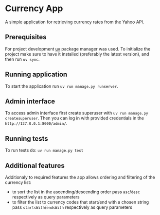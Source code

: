 # Currency App
A simple application for retrieving currency rates from the Yahoo API.

## Prerequisites
For project development [uv](https://docs.astral.sh/uv/) package manager was used.
To initialize the project make sure to have it installed (preferably the latest version),
and then run `uv sync`.

## Running application
To start the application run `uv run manage.py runserver`.

## Admin interface
To access admin interface first create superuser with `uv run manage.py createsuperuser`.
Then you can log in with provided credentials in the `http://127.0.0.1:8000/admin/`.

## Running tests
To run tests do: `uv run manage.py test`

## Additional features
Additionaly to required features the app allows ordering and filtering of the currency list:
- to sort the list in the ascending/descending order pass `asc`/`desc` respectively as query parameters
- to filter the list to currency codes that start/end with a chosen string pass `startsWith`/`endsWith` respectively as query parameters